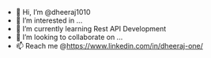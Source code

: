 - 👋 Hi, I’m @dheeraj1010
- 👀 I’m interested in ...
- 🌱 I’m currently learning Rest API Development
- 💞️ I’m looking to collaborate on ...
- 📫 Reach me @https://www.linkedin.com/in/dheeraj-one/

<!---
dheeraj1010/dheeraj1010 is a ✨ special ✨ repository because its `README.md` (this file) appears on your GitHub profile.
You can click the Preview link to take a look at your changes.
--->

